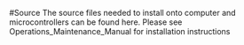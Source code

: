 #Source
The source files needed to install onto computer and microcontrollers can be found here.
Please see Operations_Maintenance_Manual for installation instructions
